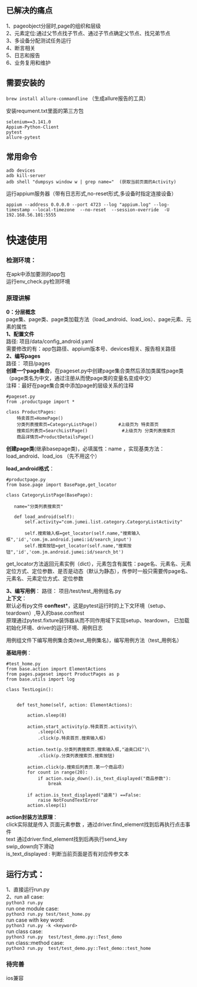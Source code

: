 ## 已解决的痛点
1、pageobject分层时,page的组织和层级  
2、元素定位:通过父节点找子节点、通过子节点确定父节点、找兄弟节点  
3、多设备分配测试任务运行  
4、断言相关  
5、日志和报告  
6、业务复用和维护  


## 需要安装的
```brew install allure-commandline``` （生成allure报告的工具）  

安装requment.txt里面的第三方包

```
selenium==3.141.0
Appium-Python-Client
pytest
allure-pytest
```
## 常用命令
```
adb devices
adb kill-server
adb shell "dumpsys window w | grep name="  (获取当前页面的Activity)
```
运行appium服务器（带有日志形式,no-reset形式,多设备时指定连接设备）

```appium --address 0.0.0.0 --port 4723 --log "appium.log" --log-timestamp --local-timezone  --no-reset  --session-override  -U 192.168.56.101:5555```


# 快速使用

### 检测环境：
在apk中添加要测的app包  
运行env_check.py检测环境  

### 原理讲解
**0：分层概念**  
page集、page类、page类加载方法（load_android、load_ios）、page元素、元素的属性  
**1、配置文件**  
路径: 项目/data/config_android.yaml  
需要修改的有：app包路径、appium版本号、devices相关、报告相关路径  
**2、编写pages**   
 路径： 项目/pages  
**创建一个page集合**，在pageset.py中创建page集合类然后添加类属性page类（page类名为中文，通过注册从而使page类的变量名变成中文）  
注释：最好在page集合类中添加page的层级关系的注释  

```
#pageset.py
from .productpage import *

class ProductPages:
    特卖首页=HomePage()
    分类列表搜索页=CategoryListPage()        #上级页为 特卖首页
    搜索后列表页=SearchListPage()             #上级页为 分类列表搜索页
    商品详情页=ProductDetailsPage()
```

**创建page类**(继承basepage类)，必填属性：name ，实现基类方法：load_android、load_ios （先不用这个） 
 
**load_android格式**：  
 ```
#productpage.py
from base.page import BasePage,get_locator

class CategoryListPage(BasePage):

    name="分类列表搜索页"

    def load_android(self):
        self.activity="com.jumei.list.category.CategoryListActivity"

        self.搜索输入框=get_locator(self.name,"搜索输入框",'id','com.jm.android.jumei:id/search_input')
        self.搜索按钮=get_locator(self.name,"搜索按钮",'id','com.jm.android.jumei:id/search_bt')
```
get_locator方法返回元素实例（dict），元素包含有属性：page名、元素名、元素定位方式、定位参数、是否是动态（默认为静态），传参时一般只需要传page名、元素名、元素定位方式、定位参数  

**3、编写用例**： 
路径： 项目/test/test_用例组名.py  
**上下文**：  
默认必有py文件 **conftest***，这是pytest运行时的上下文环境（setup、teardown）,导入的base.conftest  
原理通过pytest.fixture装饰器从而不同作用域下实现setup、teardown， 
已加载 初始化环境、driver的运行环境、用例日志  

用例组文件下编写用例集合类(test_用例集名)，编写用例方法（test_用例名）  

**基础用例**：  
```
#test_home.py
from base.action import ElementActions
from pages.pageset import ProductPages as p
from base.utils import log

class TestLogin():


    def test_home(self, action: ElementActions):

        action.sleep(8)

        action.start_activity(p.特卖首页.activity)\
            .sleep(4)\
            .click(p.特卖首页.搜索输入框)

        action.text(p.分类列表搜索页.搜索输入框,"迪奥口红")\
            .click(p.分类列表搜索页.搜索按钮)

        action.click(p.搜索后列表页.第一个商品项)
        for count in range(20):
            if action.swip_down().is_text_displayed("商品参数"):
                break

        if action.is_text_displayed("迪奥") ==False:
            raise NotFoundTextError
        action.sleep(1)
```


**action封装方法原理**：  
click实际就是传入 页面元素参数 ，通过driver.find_element找到后再执行点击事件  
text 通过driver.find_element找到后再执行send_key  
swip_down向下滑动  
is_text_displayed : 判断当前页面是否有对应传参文本  

## 运行方式： 
1、直接运行run.py  
2、run all case:  
    ```python3 run.py```  
run one module case:   
    ```python3 run.py test/test_home.py```  
run case with key word:  
    ```python3 run.py -k <keyword>```  
run class case:  
    ```python3 run.py  test/test_demo.py::Test_demo```  
run class::method case:  
    ```python3 run.py  test/test_demo.py::Test_demo::test_home```  

### 待完善
ios兼容
